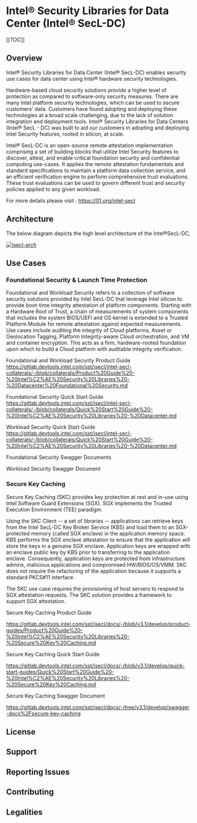 # Intel® Security Libraries for Data Center (Intel® SecL-DC)

[[_TOC_]]

## Overview

Intel® Security Libraries for Data Center (Intel® SecL-DC) enables security use cases for data center using Intel® hardware security technologies.

Hardware-based cloud security solutions provide a higher level of protection as compared to software-only security measures. There are many Intel platform security technologies, which can be used to secure customers' data. Customers have found adopting and deploying these technologies at a broad scale challenging, due to the lack of solution integration and deployment tools. Intel® Security Libraries for Data Centers (Intel® SecL - DC) was built to aid our customers in adopting and deploying Intel Security features, rooted in silicon, at scale.

Intel® SecL-DC is an open-source remote attestation implementation comprising a set of building blocks that utilize Intel Security features to discover, attest, and enable critical foundation security and confidential computing use-cases. It applies the remote attestation fundamentals and standard specifications to maintain a platform data collection service, and an efficient verification engine to perform comprehensive trust evaluations. These trust evaluations can be used to govern different trust and security policies applied to any given workload.

For more details please visit : https://01.org/intel-secl

## Architecture

The below diagram depicts the high level architecture of the Intel®SecL-DC,

[![isecl-arch](https://github.com/intel-secl/intel-secl/raw/master/docs/diagrams/isecl-arch.png)](https://github.com/intel-secl/intel-secl/blob/master/docs/diagrams/isecl-arch.png)



## Use Cases

### Foundational Security & Launch Time Protection

Foundational and Workload Security refers to a collection of software security solutions provided by Intel SecL-DC that leverage Intel silicon to provide boot-time integrity attestation of platform components.  Starting with a Hardware Root of Trust, a chain of measurements of system components that includes the system BIOS/UEFI and OS kernel is extended to a Trusted Platform Module for remote attestation against expected measurements.  Use cases include auditing the integrity of Cloud platforms, Asset or Geolocation Tagging, Platform Integrity-aware Cloud orchestration, and VM and container encryption.  This acts as a firm, hardware-rooted foundation upon which to build a Cloud platform with auditable integrity verification.  

Foundational and Workload Security Product Guide https://gitlab.devtools.intel.com/sst/isecl/intel-secl-collaterals/-/blob/collaterals/Product%20Guide%20-%20Intel%C2%AE%20Security%20Libraries%20-%20Datacenter%20Foundational%20Security.md

Foundational Security Quick Start Guide https://gitlab.devtools.intel.com/sst/isecl/intel-secl-collaterals/-/blob/collaterals/Quick%20Start%20Guide%20-%20Intel%C2%AE%20Security%20Libraries%20-%20Datacenter.md

Workload Security Quick Start Guide https://gitlab.devtools.intel.com/sst/isecl/intel-secl-collaterals/-/blob/collaterals/Quick%20Start%20Guide%20-%20Intel%C2%AE%20Security%20Libraries%20-%20Datacenter.md

Foundational Security Swagger Documents

Workload Security Swagger Document

### Secure Key Caching

Secure Key Caching (SKC) provides key protection at rest and in-use using Intel Software Guard Extensions (SGX). SGX implements the Trusted Execution Environment (TEE) paradigm.

Using the SKC Client -- a set of libraries -- applications can retrieve keys from the Intel SecL-DC Key Broker Service (KBS) and load them to an SGX-protected memory (called SGX enclave) in the application memory space. KBS performs the SGX enclave attestation to ensure that the application will store the keys in a genuine SGX enclave. Application keys are wrapped with an enclave public key by KBS prior to transferring to the application enclave. Consequently, application keys are protected from infrastructure admins, malicious applications and compromised HW/BIOS/OS/VMM. SKC does not require the refactoring of the application because it supports a standard PKCS#11 interface.

The SKC use case requires the provisioning of host servers to respond to SGX attestation requests. The SKC solution provides a framework to support SGX attestation.

Secure Key Caching Product Guide 

https://gitlab.devtools.intel.com/sst/isecl/docs/-/blob/v3.1/develop/product-guides/Product%20Guide%20-%20Intel%C2%AE%20Security%20Libraries%20-%20Secure%20Key%20Caching.md

Secure Key Caching Quick Start Guide

https://gitlab.devtools.intel.com/sst/isecl/docs/-/blob/v3.1/develop/quick-start-guides/Quick%20Start%20Guide%20-%20Intel%C2%AE%20Security%20Libraries%20-%20Secure%20Key%20Caching.md

Secure Key Caching Swagger Document

https://gitlab.devtools.intel.com/sst/isecl/docs/-/tree/v3.1/develop/swagger-docs%2Fsecure-key-caching


## License 

## Support 

## Reporting Issues

## Contributing 

## Legalities
